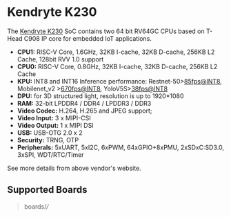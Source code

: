 # Kendryte K230

The [Kendryte K230](https://www.canaan.io/product/k230) SoC contains two
64 bit RV64GC CPUs based on T-Head C908 IP core for embedded IoT
applications.

  - **CPU1:** RISC-V Core, 1.6GHz, 32KB I-cache, 32KB D-cache, 256KB L2
    Cache, 128bit RVV 1.0 support
  - **CPU0:** RISC-V Core, 0.8GHz, 32KB I-cache, 32KB D-cache, 256KB L2
    Cache
  - **KPU:** INT8 and INT16 Inference performance:
    Restnet-50\><85fps@INT8>, Mobilenet\_v2 \><670fps@INT8>,
    YoloV5S\><38fps@INT8>
  - **DPU:** for 3D structured light, resolution is up to 1920\*1080
  - **RAM:** 32-bit LPDDR4 / DDR4 / LPDDR3 / DDR3
  - **Video Codec:** H.264, H.265 and JPEG support;
  - **Video Input:** 3 x MIPI-CSI
  - **Video Output:** 1 x MIPI DSI
  - **USB:** USB-OTG 2.0 x 2
  - **Security:** TRNG, OTP
  - **Peripherals:** 5xUART, 5xI2C, 6xPWM, 64xGPIO+8xPMU, 2xSDxC:SD3.0,
    3xSPI, WDT/RTC/Timer

See more details from above vendor's website.

## Supported Boards

> boards/*/*
